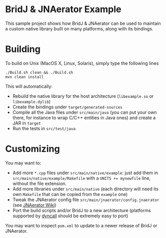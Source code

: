 # BridJ &amp; JNAerator Example

This sample project shows how BridJ &amp; JNAerator can be used to maintain a custom native library built on many platforms, along with its bindings.

# Building

To build on Unix (MacOS X, Linux, Solaris), simply type the following lines
```
./Build.sh clean && ./Build.sh
mvn clean install
```

This will automatically:
* Rebuild the native library for the host architecture (`libexample.so` or `libexample.dylib`)
* Create the bindings under `target/generated-sources`
* Compile all the Java files under `src/main/java` (you can put your own there, for instance to wrap C/C++ entities in Java ones) and create a JAR in `target`
* Run the tests in `src/test/java`

# Customizing

You may want to:
* Add more `*.cpp` files under `src/main/native/example`: just add them in `src/main/native/example/Makefile` with a `UNITS += mynewfile` line, without the file extension.
* Add more libraries under `src/main/native` (each directory will need its own `Makefile` that can be copied from the `example` one)
* Tweak the JNAerator config file `src/main/jnaerator/config.jnaerator` (see [JNAerator Wiki](https://code.google.com/p/jnaerator/wiki/CommandLineOptionsAndEnvironmentVariables))
* Port the build scripts and/or BridJ to a new architecture (platforms supported by [dyncall](http://dyncall.org/) should be extremely easy to port)

You may want to inspect `pom.xml` to update to a newer release of BridJ or JNAerator.

